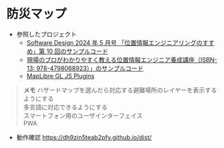# 防災マップ
- 参照したプロジェクト
  - [Software Design 2024 年 5 月号 「位置情報エンジニアリングのすすめ」第 10 回のサンプルコード](https://github.com/satoshi7190/sd-2024-5-sample)
  - [現場のプロがわかりやすく教える位置情報エンジニア養成講座（ISBN-13: 978-4798068923）」のサンプルコード](https://github.com/Kanahiro/location-tech-sample-v1)
  - [MapLibre GL JS Plugins](https://maplibre.org/maplibre-gl-js/docs/plugins/)
> **メモ**
> ハザードマップを選んだら対応する避難場所のレイヤーを表示するようにする<br>
> 多言語に対応できるようにする<br>
> スマートフォン用のユーザインターフェイス<br>
> PWA<br>
- 動作確認
https://dh9zin5teab2pfy.github.io/dist/
